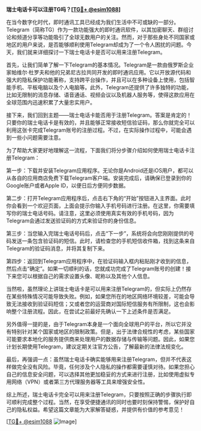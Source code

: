 **瑞士电话卡可以注册TG吗？[[TG💪+ @esim1088](https://t.me/s/esim1088)]**

在当今数字化时代，即时通讯工具已经成为我们生活中不可或缺的一部分。Telegram（简称TG）作为一款功能强大的即时通讯软件，以其加密聊天、群组讨论和频道分享等功能吸引了全球无数用户的关注。然而，对于那些身处不同国家或地区的用户来说，是否能够顺利使用Telegram却成为了一个令人困扰的问题。今天，我们就来详细探讨一下瑞士电话卡是否可以用来注册Telegram。

首先，让我们简单了解一下Telegram的基本情况。Telegram是一款由俄罗斯企业家帕维尔·杜罗夫和他的兄弟尼古拉共同开发的即时通讯应用。它以开放源代码和强大的隐私保护功能著称，支持跨平台操作，并且可以在多种设备上使用，包括智能手机、平板电脑以及个人电脑等。此外，Telegram还提供了许多独特的功能，比如无限制的消息存储、语音通话、视频会议以及机器人服务等，使得这款应用在全球范围内迅速积累了大量忠实用户。

接下来，我们回到主题——瑞士电话卡能否用于注册Telegram。答案是肯定的！只要你的瑞士电话卡是有效的，并且能够正常接收短信验证码，那么你就完全可以利用这张卡完成Telegram账号的注册过程。不过，在实际操作过程中，可能会遇到一些小问题需要注意。

为了帮助大家更好地理解这一流程，下面我们将分步骤介绍如何使用瑞士电话卡注册Telegram：

第一步：下载并安装Telegram应用程序。无论你是Android还是iOS用户，都可以从各自的应用商店免费下载Telegram客户端。安装完成后，请确保已登录到你的Google账户或者Apple ID，以便日后方便同步数据。

第二步：打开Telegram应用程序后，点击右下角的“开始”按钮进入主界面。此时你会看到一个欢迎页面，上面会提示你输入手机号码进行注册。在这里，你需要填写你的瑞士电话号码。请注意，这里必须使用真实有效的手机号码，因为Telegram会通过发送验证码的方式来验证你的身份信息。

第三步：当您输入完瑞士电话号码后，点击“下一步”，系统将会向您刚刚提供的号码发送一条包含验证码的短信。此时，请检查您的手机短信收件箱，找到这条来自Telegram的验证码消息，并将其复制下来。

第四步：返回到Telegram应用程序中，在验证码输入框内粘贴刚才收到的信息，然后点击“确定”。如果一切顺利的话，您就成功完成了Telegram账号的创建！接下来您可以根据自己的需求设置头像、昵称以及其他个人信息。

当然啦，虽然理论上讲瑞士电话卡是可以用来注册Telegram的，但实际上仍然存在某些特殊情况可能导致失败。例如，如果您所在的地区网络环境较差，可能会导致无法接收到验证码短信；又或者您的运营商对国际短信服务有所限制，这也会影响整个注册流程。因此，在尝试之前最好先确认一下上述条件是否满足。

另外值得一提的是，由于Telegram本身是一个面向全球用户的平台，所以它并没有特别针对某个国家或地区的限制政策。但是，出于法律合规性的考虑，某些国家可能要求本地化的服务提供商来处理用户的数据存储与传输等问题。因此，如果您计划长期使用Telegram，建议定期关注官方公告，了解最新的法律法规变化。

最后，再强调一点：虽然瑞士电话卡确实能够用来注册Telegram，但并不代表这样做完全没有风险。毕竟，任何涉及个人隐私的操作都需要谨慎对待。如果您担心自己的信息安全问题，可以选择其他更加稳妥的方式来进行注册，比如使用虚拟专用网络（VPN）或者第三方代理服务器等工具来增强安全性。

综上所述，瑞士电话卡完全可以用来注册Telegram，只要按照正确的步骤执行即可顺利完成整个过程。当然，在享受便捷通讯的同时也要时刻保持警惕，保护好自己的隐私权益。希望这篇文章能为大家解答疑惑，并提供有价值的参考意见！

[[TG💪+ @esim1088](https://t.me/s/esim1088) ![Image](https://i.postimg.cc/4NQfJmqS/Snipaste-2025-05-13-00-14-12.png)]